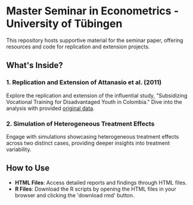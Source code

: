 
# Master Seminar in Econometrics - University of Tübingen

This repository hosts supportive material for the seminar paper, offering resources and code for replication and extension projects.

## What's Inside?

### 1. Replication and Extension of Attanasio et al. (2011)
Explore the replication and extension of the influential study, "Subsidizing Vocational Training for Disadvantaged Youth in Colombia." Dive into the analysis with provided [original data](https://www.aeaweb.org/articles?id=10.1257/app.3.3.188).

### 2. Simulation of Heterogeneous Treatment Effects
Engage with simulations showcasing heterogeneous treatment effects across two distinct cases, providing deeper insights into treatment variability.

## How to Use

- **HTML Files**: Access detailed reports and findings through HTML files.
- **R Files**: Download the R scripts by opening the HTML files in your browser and clicking the 'download rmd' button.

